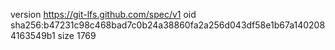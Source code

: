 version https://git-lfs.github.com/spec/v1
oid sha256:b47231c98c468bad7c0b24a38860fa2a256d043df58e1b67a1402084163549b1
size 1769
